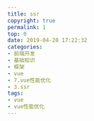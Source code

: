 ```yaml
---
title: ssr
copyright: true
permalink: 1
top: 0
date: 2019-04-28 17:22:32
categories:
- 前端开发
- 基础知识
- 框架
- vue
- 7.vue性能优化
- 3.ssr
tags:
- vue
- vue性能优化
---
```

